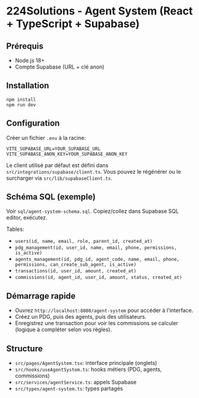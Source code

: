 # 224Solutions - Agent System (React + TypeScript + Supabase)

## Prérequis
- Node.js 18+
- Compte Supabase (URL + clé anon)

## Installation
```
npm install
npm run dev
```

## Configuration
Créer un fichier `.env` à la racine:
```
VITE_SUPABASE_URL=YOUR_SUPABASE_URL
VITE_SUPABASE_ANON_KEY=YOUR_SUPABASE_ANON_KEY
```

Le client utilisé par défaut est défini dans `src/integrations/supabase/client.ts`. Vous pouvez le régénérer ou le surcharger via `src/lib/supabaseClient.ts`.

## Schéma SQL (exemple)
Voir `sql/agent-system-schema.sql`. Copiez/collez dans Supabase SQL editor, exécutez.

Tables:
- `users(id, name, email, role, parent_id, created_at)`
- `pdg_management(id, user_id, name, email, phone, permissions, is_active)`
- `agents_management(id, pdg_id, agent_code, name, email, phone, permissions, can_create_sub_agent, is_active)`
- `transactions(id, user_id, amount, created_at)`
- `commissions(id, agent_id, user_id, amount, status, created_at)`

## Démarrage rapide
- Ouvrez `http://localhost:8080/agent-system` pour accéder à l'interface.
- Créez un PDG, puis des agents, puis des utilisateurs.
- Enregistrez une transaction pour voir les commissions se calculer (logique à compléter selon vos règles).

## Structure
- `src/pages/AgentSystem.tsx`: interface principale (onglets)
- `src/hooks/useAgentSystem.ts`: hooks métiers (PDG, agents, commissions)
- `src/services/agentService.ts`: appels Supabase
- `src/types/agent-system.ts`: types partagés


